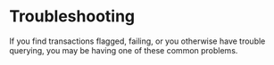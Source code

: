 # Troubleshooting

If you find transactions flagged, failing, or you otherwise have trouble querying, you may be having one of these common problems.

<!--   - troubleshooting.md -->

<!--   - when-do-transactions-fail.md -->
<!--   - common-errors.md -->
<!--   - flagged-transactions.md -->
<!--   - nsfs.md -->
<!--   - nsf-checks.md -->
<!--   - invalid-account-info.md -->
<!--   - other-errors.md -->
<!--   - other-transaction-requests.md -->
<!--   - cancel.md -->
<!--   - refund.md -->
<!--   - removing-flags.md -->
